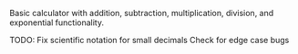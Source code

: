 Basic calculator with addition, subtraction, multiplication, division, and exponential functionality.

TODO:
Fix scientific notation for small decimals
Check for edge case bugs